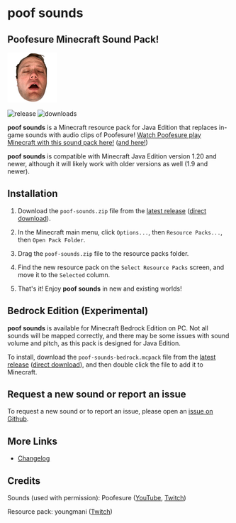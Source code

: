 # poof sounds

## Poofesure Minecraft Sound Pack!

![icon](pack.png)

![release](https://img.shields.io/github/v/release/youngmani/poof-sounds) ![downloads](https://img.shields.io/github/downloads/youngmani/poof-sounds/total)

**poof sounds** is a Minecraft resource pack for Java Edition that replaces in-game sounds with audio clips of Poofesure! [Watch Poofesure play Minecraft with this sound pack here!](https://www.youtube.com/watch?v=0h4PMg7i348) ([and here!](https://www.youtube.com/watch?v=xruD5lhVHwQ))

**poof sounds** is compatible with Minecraft Java Edition version 1.20 and newer, although it will likely work with older versions as well (1.9 and newer).

## Installation

1. Download the `poof-sounds.zip` file from the [latest release](https://github.com/youngmani/poof-sounds/releases/latest) ([direct download](https://github.com/youngmani/poof-sounds/releases/latest/download/poof-sounds.zip)).

2. In the Minecraft main menu, click `Options...`, then `Resource Packs...`, then `Open Pack Folder`.

3. Drag the `poof-sounds.zip` file to the resource packs folder.

4. Find the new resource pack on the `Select Resource Packs` screen, and move it to the `Selected` column.

5. That's it! Enjoy **poof sounds** in new and existing worlds!

## Bedrock Edition (Experimental)

**poof sounds** is available for Minecraft Bedrock Edition on PC. Not all sounds will be mapped correctly, and there may be some issues with sound volume and pitch, as this pack is designed for Java Edition.

To install, download the `poof-sounds-bedrock.mcpack` file from the [latest release](https://github.com/youngmani/poof-sounds/releases/latest) ([direct download](https://github.com/youngmani/poof-sounds/releases/latest/download/poof-sounds-bedrock.mcpack)), and then double click the file to add it to Minecraft.

## Request a new sound or report an issue

To request a new sound or to report an issue, please open an [issue on Github](https://github.com/youngmani/poof-sounds/issues/new/choose).

## More Links

- [Changelog](CHANGELOG.md)

## Credits

Sounds (used with permission): Poofesure ([YouTube](https://www.youtube.com/c/Poofesure), [Twitch](https://www.twitch.tv/poofesure))

Resource pack: youngmani ([Twitch](https://www.twitch.tv/youngmani))
